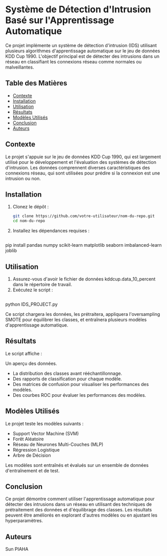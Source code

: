 # Système de Détection d'Intrusion Basé sur l'Apprentissage Automatique

Ce projet implémente un système de détection d'intrusion (IDS) utilisant plusieurs algorithmes d'apprentissage automatique sur le jeu de données KDD Cup 1990. L'objectif principal est de détecter des intrusions dans un réseau en classifiant les connexions réseau comme normales ou malveillantes.

## Table des Matières
- [Contexte](#contexte)
- [Installation](#installation)
- [Utilisation](#utilisation)
- [Résultats](#résultats)
- [Modèles Utilisés](#modèles-utilisés)
- [Conclusion](#conclusion)
- [Auteurs](#auteurs)

## Contexte
Le projet s'appuie sur le jeu de données KDD Cup 1990, qui est largement utilisé pour le développement et l'évaluation des systèmes de détection d'intrusion. Les données comprennent diverses caractéristiques des connexions réseau, qui sont utilisées pour prédire si la connexion est une intrusion ou non.

## Installation
1. Clonez le dépôt :
   
   ```bash
   git clone https://github.com/votre-utilisateur/nom-du-repo.git
   cd nom-du-repo
3. Installez les dépendances requises :
   
   ```bash
pip install pandas numpy scikit-learn matplotlib seaborn imbalanced-learn joblib

## Utilisation
1. Assurez-vous d'avoir le fichier de données kddcup.data_10_percent dans le répertoire de travail.
2. Exécutez le script :
   ```bash
python IDS_PROJECT.py

Ce script chargera les données, les prétraitera, appliquera l'oversampling SMOTE pour équilibrer les classes, et entraînera plusieurs modèles d'apprentissage automatique.

## Résultats
Le script affiche :

Un aperçu des données.
- La distribution des classes avant rééchantillonnage.
- Des rapports de classification pour chaque modèle.
- Des matrices de confusion pour visualiser les performances des modèles.
- Des courbes ROC pour évaluer les performances des modèles.

## Modèles Utilisés
Le projet teste les modèles suivants :

- Support Vector Machine (SVM)
- Forêt Aléatoire
- Réseau de Neurones Multi-Couches (MLP)
- Régression Logistique
- Arbre de Décision

Les modèles sont entraînés et évalués sur un ensemble de données d'entraînement et de test.

## Conclusion
Ce projet démontre comment utiliser l'apprentissage automatique pour détecter des intrusions dans un réseau en utilisant des techniques de prétraitement des données et d'équilibrage des classes. Les résultats peuvent être améliorés en explorant d'autres modèles ou en ajustant les hyperparamètres.

## Auteurs
Sun PIAHA
